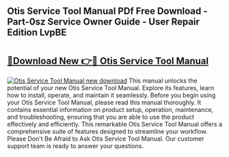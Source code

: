 ## Otis Service Tool Manual PDf Free Download - Part-0sz Service Owner Guide - User Repair Edition LvpBE

# <h2><a href="http://bc9935.oget.top/?id=Otis+Service+Tool+Manual">🔗Download New 👉🔴 Otis Service Tool Manual</a></h2>

[![Otis Service Tool Manual new download](https://i.imgur.com/5g1atiW.png)](http://bc9935.oget.top/?id=Otis+Service+Tool+Manual)
This manual unlocks the potential of your new Otis Service Tool Manual. Explore its features, learn how to install, operate, and maintain it seamlessly. Before you begin using your Otis Service Tool Manual, please read this manual thoroughly. It contains essential information on product setup, operation, maintenance, and troubleshooting, ensuring that you are able to use the product effectively and efficiently. This remarkable Otis Service Tool Manual offers a comprehensive suite of features designed to streamline your workflow. Please Don't Be Afraid to Ask Otis Service Tool Manual. Our customer support team is ready to answer your questions.
